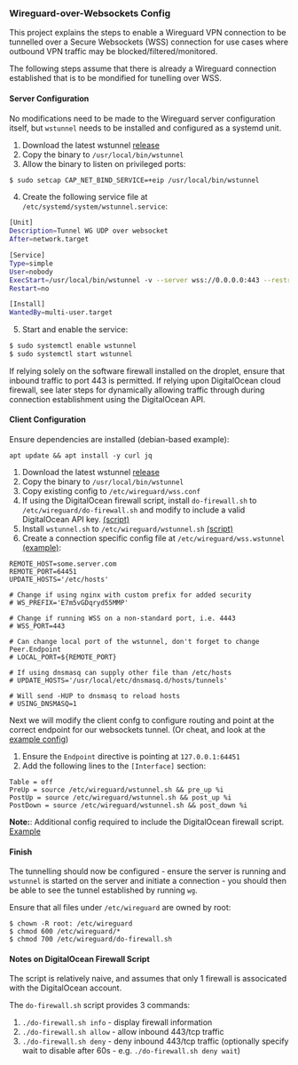 ### Wireguard-over-Websockets Config

This project explains the steps to enable a Wireguard VPN connection to be tunnelled over a Secure Websockets (WSS) connection for use cases where outbound VPN traffic may be blocked/filtered/monitored.

The following steps assume that there is already a Wireguard connection established that is to be mondified for tunelling over WSS.

#### Server Configuration

No modifications need to be made to the Wireguard server configuration itself, but `wstunnel` needs to be installed and configured as a systemd unit.

1. Download the latest wstunnel [release](https://github.com/erebe/wstunnel/releases)
2. Copy the binary to `/usr/local/bin/wstunnel`
3. Allow the binary to listen on privileged ports:

```bash
$ sudo setcap CAP_NET_BIND_SERVICE=+eip /usr/local/bin/wstunnel
```

4. Create the following service file at `/etc/systemd/system/wstunnel.service`:

```bash
[Unit]
Description=Tunnel WG UDP over websocket
After=network.target

[Service]
Type=simple
User=nobody
ExecStart=/usr/local/bin/wstunnel -v --server wss://0.0.0.0:443 --restrictTo=127.0.0.1:64451
Restart=no

[Install]
WantedBy=multi-user.target
```

5. Start and enable the service:

```bash
$ sudo systemctl enable wstunnel
$ sudo systemctl start wstunnel
```

If relying solely on the software firewall installed on the droplet, ensure that inbound traffic to port 443 is permitted. If relying upon DigitalOcean cloud firewall, see later steps for dynamically allowing traffic through during connection establishment using the DigitalOcean API.

#### Client Configuration

Ensure dependencies are installed (debian-based example):

```
apt update && apt install -y curl jq
```

1. Download the latest wstunnel [release](https://github.com/erebe/wstunnel/releases)
2. Copy the binary to `/usr/local/bin/wstunnel`
3. Copy existing config to `/etc/wireguard/wss.conf`
4. If using the DigitalOcean firewall script, install `do-firewall.sh` to `/etc/wireguard/do-firewall.sh` and modify to include a valid DigitalOcean API key. [(script)](./do-firewall.sh)
5. Install `wstunnel.sh` to `/etc/wireguard/wstunnel.sh` [(script)](./wstunnel.sh)
6. Create a connection specific config file at `/etc/wireguard/wss.wstunnel` [(example)](./wss.wstunnel):

```
REMOTE_HOST=some.server.com
REMOTE_PORT=64451
UPDATE_HOSTS='/etc/hosts'

# Change if using nginx with custom prefix for added security
# WS_PREFIX='E7m5vGDqryd55MMP'

# Change if running WSS on a non-standard port, i.e. 4443
# WSS_PORT=443

# Can change local port of the wstunnel, don't forget to change Peer.Endpoint
# LOCAL_PORT=${REMOTE_PORT}

# If using dnsmasq can supply other file than /etc/hosts
# UPDATE_HOSTS='/usr/local/etc/dnsmasq.d/hosts/tunnels'

# Will send -HUP to dnsmasq to reload hosts
# USING_DNSMASQ=1
```

Next we will modify the client confg to configure routing and point at the correct endpoint for our websockets tunnel. (Or cheat, and look at the [example config](./wss.conf))

1. Ensure the `Endpoint` directive is pointing at `127.0.0.1:64451`
2. Add the following lines to the `[Interface]` section:

```
Table = off
PreUp = source /etc/wireguard/wstunnel.sh && pre_up %i
PostUp = source /etc/wireguard/wstunnel.sh && post_up %i
PostDown = source /etc/wireguard/wstunnel.sh && post_down %i
```

**Note:**: Additional config required to include the DigitalOcean firewall script. [Example](./wss-with-firewall.conf)

#### Finish

The tunnelling should now be configured - ensure the server is running and `wstunnel` is started on the server and initiate a connection - you should then be able to see the tunnel established by running `wg`.

Ensure that all files under `/etc/wireguard` are owned by root:

```
$ chown -R root: /etc/wireguard
$ chmod 600 /etc/wireguard/*
$ chmod 700 /etc/wireguard/do-firewall.sh
```

#### Notes on DigitalOcean Firewall Script

The script is relatively naive, and assumes that only 1 firewall is associcated with the DigitalOcean account.

The `do-firewall.sh` script provides 3 commands:

1. `./do-firewall.sh info` - display firewall information
2. `./do-firewall.sh allow` - allow inbound 443/tcp traffic
3. `./do-firewall.sh deny` - deny inbound 443/tcp traffic (optionally specify wait to disable after 60s - e.g. `./do-firewall.sh deny wait`)
